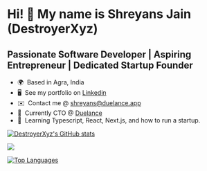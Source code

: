 Hi! 👋 My name is Shreyans Jain (DestroyerXyz)
====================================================================================================================================================

Passionate Software Developer | Aspiring Entrepreneur | Dedicated Startup Founder
---------------------------------------------------------------------------------

* 🌍  Based in Agra, India
* 🖥️  See my portfolio on [Linkedin](https://www.linkedin.com/in/sjain07/)
* ✉️  Contact me @ [shreyans@duelance.app](mailto:shreyans@duelance.app)
* 🚀  Currently CTO @ [Duelance](https://duelance.app)
* 🧠  Learning Typescript, React, Next.js, and how to run a startup.

<a href="http://www.github.com/DestroyerXyz"><img src="https://github-readme-stats.vercel.app/api?username=DestroyerXyz&show_icons=true&hide=&count_private=true&title_color=0891b2&text_color=ffffff&icon_color=0891b2&bg_color=010409&hide_border=true&show_icons=true" alt="DestroyerXyz's GitHub stats" /></a>

<a href="http://www.github.com/DestroyerXyz"><img src="https://github-readme-streak-stats.herokuapp.com/?user=DestroyerXyz&stroke=ffffff&background=010409&ring=0891b2&fire=0891b2&currStreakNum=ffffff&currStreakLabel=0891b2&sideNums=ffffff&sideLabels=ffffff&dates=ffffff&hide_border=true" /></a>

<a href="https://github.com/DestroyerXyz" align="left"><img src="https://github-readme-stats.vercel.app/api/top-langs/?username=DestroyerXyz&langs_count=10&title_color=0891b2&text_color=ffffff&icon_color=0891b2&bg_color=010409&hide_border=true&locale=en&custom_title=Top%20%Languages" alt="Top Languages" /></a>
